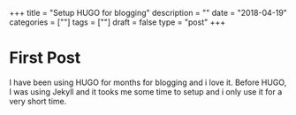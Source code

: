 +++
title = "Setup HUGO for blogging"
description = ""
date = "2018-04-19"
categories = [""]
tags = [""]
draft = false
type = "post"
+++

# First Post

I have been using HUGO for months for blogging and i love it. Before HUGO, I was using Jekyll and it tooks me some time to setup and i only use it for a very short time.

